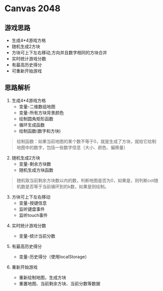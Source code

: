 # Canvas 2048

## 游戏思路
* 生成4*4游戏方格
* 随机生成2方块
* 方块可上下左右移动,方向并且数字相同的方块合并
* 实时统计游戏分数
* 有最高历史得分
* 可重新开始游戏

## 思路解析
1. 生成4*4游戏方格
	* 变量-二维数组地图
	* 变量-所有方块背景颜色
	* 绘制圆角矩形函数
	* 循环生成函数
	* 绘制函数(数字和方块)

> 绘制函数：如果当前地图的某个数不等于0，就是生成了方块，就给它绘制地图中的数字，包括一些数字信息（大小、颜色、偏移量）


2. 随机生成2方块
	* 变量-剩余方块数
	* 随机生成方块函数

> 随机取当前剩余方块数以内的数，判断地图是否为0，如果是，则判断cot随机数是否等于当前循环到的k数，如果是则绘制。


3. 方块可上下左右移动
	* 变量-按键信息
	* 监听键盘事件
	* 监听touch事件
	

> 

4. 实时统计游戏分数
	* 变量-统计当前分数

5. 有最高历史得分
	* 变量-历史得分（使用localStorage）

6. 重新开始游戏
	* 重新绘制地图，生成方块
	* 重置地图、当前剩余方块、当前分数等数据


